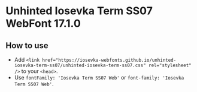 # Unhinted Iosevka Term SS07 WebFont 17.1.0

## How to use

- Add `<link href="https://iosevka-webfonts.github.io/unhinted-iosevka-term-ss07/unhinted-iosevka-term-ss07.css" rel="stylesheet" />` to your `<head>`.
- Use `fontFamily: 'Iosevka Term SS07 Web'` or `font-family: 'Iosevka Term SS07 Web'`.

